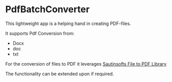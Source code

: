 # PdfBatchConverter

This lightweight app is a helping hand in creating PDF-files. 

It supports Pdf Conversion from:
  - Docx
  - doc
  - txt

For the conversion of files to PDF it leverages  [Sautinsofts File to PDF Library](https://sautinsoft.com/products/document/help/net/developer-guide/document.php)

The functionality can be extended upon if required.
